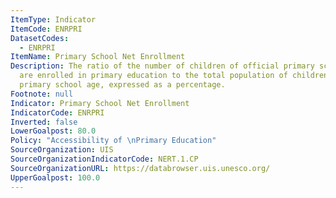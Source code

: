 ```yaml
---
ItemType: Indicator
ItemCode: ENRPRI
DatasetCodes:
  - ENRPRI
ItemName: Primary School Net Enrollment
Description: The ratio of the number of children of official primary school age who
  are enrolled in primary education to the total population of children of official
  primary school age, expressed as a percentage.
Footnote: null
Indicator: Primary School Net Enrollment
IndicatorCode: ENRPRI
Inverted: false
LowerGoalpost: 80.0
Policy: "Accessibility of \nPrimary Education"
SourceOrganization: UIS
SourceOrganizationIndicatorCode: NERT.1.CP
SourceOrganizationURL: https://databrowser.uis.unesco.org/
UpperGoalpost: 100.0
---
```


